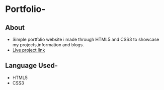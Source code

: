 # Portfolio-
 ## About
 - Simple portfolio website i made through HTML5 and CSS3 to showcase my projects,information and blogs.
 - [Live project link](https://akshadjaiswal-website.netlify.app/) 

## Language Used-
- HTML5
- CSS3

